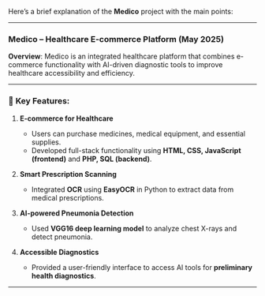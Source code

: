 Here’s a brief explanation of the **Medico** project with the main points:

---

### **Medico – Healthcare E-commerce Platform (May 2025)**

**Overview**:
Medico is an integrated healthcare platform that combines e-commerce functionality with AI-driven diagnostic tools to improve healthcare accessibility and efficiency.

---

### 🔹 **Key Features**:

1. **E-commerce for Healthcare**

   * Users can purchase medicines, medical equipment, and essential supplies.
   * Developed full-stack functionality using **HTML, CSS, JavaScript (frontend)** and **PHP, SQL (backend)**.

2. **Smart Prescription Scanning**

   * Integrated **OCR** using **EasyOCR** in Python to extract data from medical prescriptions.

3. **AI-powered Pneumonia Detection**

   * Used **VGG16 deep learning model** to analyze chest X-rays and detect pneumonia.

4. **Accessible Diagnostics**

   * Provided a user-friendly interface to access AI tools for **preliminary health diagnostics**.

---
